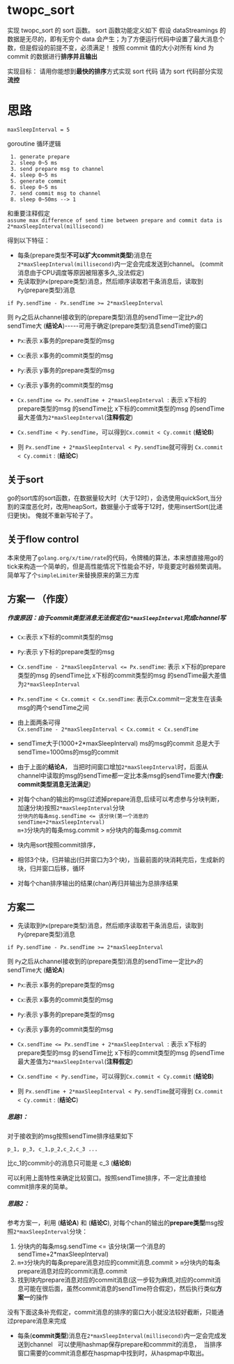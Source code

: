 # twopc_sort

实现 twopc_sort 的 sort 函数。
sort 函数功能定义如下
假设 dataStreamings 的数据是无尽的，即有无穷个 data 会产生；为了方便运行代码中设置了最大消息个数，但是假设的前提不变，必须满足！
按照 commit 值的大小对所有 kind 为 commit 的数据进行**排序并且输出**

实现目标：
请用你能想到**最快的排序**方式实现 sort 代码
请为 sort 代码部分实现**流控**

# 思路

`maxSleepInterval = 5`

goroutine 循环逻辑
```
 1. generate prepare
 2. sleep 0~5 ms
 3. send prepare msg to channel
 4. sleep 0~5 ms
 5. generate commit
 6. sleep 0~5 ms
 7. send commit msg to channel
 8. sleep 0~50ms --> 1
```      
和重要注释假定      
`assume max difference of send time between prepare and commit data is 2*maxSleepInterval(millisecond)`    

得到以下特征： 
   
- 每条(prepare类型**不可以扩大commit类型**)消息在`2*maxSleepInterval(millisecond)`内一定会完成发送到channel。 (commit消息由于CPU调度等原因被阻塞多久,没法假定)      
- 先读取到`Px`(prepare类型)消息，然后顺序读取若干条消息后，读取到`Py`(prepare类型)消息     
```     
if Py.sendTime - Px.sendTime >= 2*maxSleepInterval    
```     
则 `Py`之后从channel接收到的(prepare类型)消息的sendTime一定比`Px`的sendTime大 (**结论A**)-----可用于确定(prepare类型)消息sendTime的窗口    

- `Px`:表示 x事务的prepare类型的msg     
- `Cx`:表示 x事务的commit类型的msg    
- `Py`:表示 y事务的prepare类型的msg   
- `Cy`:表示 y事务的commit类型的msg    

- `Cx.sendTime <= Px.sendTime + 2*maxSleepInterval `: 表示 x下标的prepare类型的msg 的sendTime比 x下标的commit类型的msg 的sendTime最大差值为`2*maxSleepInterval`(**注释假定**)    

- `Cx.sendTime < Py.sendTime`，可以得到`Cx.commit < Cy.commit` (**结论B**)    
- 则 `Px.sendTime + 2*maxSleepInterval < Py.sendTime`就可得到 `Cx.commit < Cy.commit` : (**结论C**)
 

## 关于sort
go的sort库的sort函数，在数据量较大时（大于12时），会选使用quickSort,当分割的深度恶化时，改用heapSort，数据量小于或等于12时，使用insertSort(比递归更快)。 俺就不重新写轮子了。

## 关于flow control 
本来使用了`golang.org/x/time/rate`的代码，令牌桶的算法，本来想直接用go的tick来构造一个简单的，但是高性能情况下性能会不好，毕竟要定时器频繁调用。     
简单写了个`simpleLimiter`来替换原来的第三方库

## 方案一 （作废）

##### 作废原因：由于commit类型消息无法假定在`2*maxSleepInterval`完成channel写


- `Cx`:表示 x下标的commit类型的msg    
- `Py`:表示 y下标的prepare类型的msg   
- `Cx.sendTime - 2*maxSleepInterval <= Px.sendTime`: 表示 x下标的prepare类型的msg 的sendTime比 x下标的commit类型的msg 的sendTime最大差值为`2*maxSleepInterval`    
- `Px.sendTime < Cx.commit < Cx.sendTime`: 表示Cx.commit一定发生在该条msg的两个sendTime之间     
- 由上面两条可得   
`Cx.sendTime - 2*maxSleepInterval < Cx.commit < Cx.sendTime`    

- sendTime大于(1000+2*maxSleepInterval) ms的msg的commit 总是大于 sendTime=1000ms的msg的commit 

- 由于上面的**结论A**， 当把时间窗口增加`2*maxSleepInterval`时，后面从channel中读取的msg的sendTime都一定比本条msg的sendTime要大(**作废: commit类型消息无法满足**)

- 对每个chan的输出的msg(过滤掉prepare消息,后续可以考虑参与分块判断，加速分块)按照`2*maxSleepInterval`分块     
    `分块内的每条msg.sendTime <= 该分块(第一个消息的sendTime+2*maxSleepInterval)`  
	`m+3`分块内的每条msg.commit > `m`分块内的每条msg.commit  

- 块内用sort按照commit排序， 
- 相邻3个块，归并输出(归并窗口为3个块)，当最前面的块消耗完后，生成新的块，归并窗口后移，循环
- 对每个chan排序输出的结果(chan)再归并输出为总排序结果


## 方案二   
   
- 先读取到`Px`(prepare类型)消息，然后顺序读取若干条消息后，读取到`Py`(prepare类型)消息     
```     
if Py.sendTime - Px.sendTime >= 2*maxSleepInterval    
```     
则 `Py`之后从channel接收到的(prepare类型)消息的sendTime一定比`Px`的sendTime大 (**结论A**)

- `Px`:表示 x事务的prepare类型的msg     
- `Cx`:表示 x事务的commit类型的msg    
- `Py`:表示 y事务的prepare类型的msg   
- `Cy`:表示 y事务的commit类型的msg    

- `Cx.sendTime <= Px.sendTime + 2*maxSleepInterval `: 表示 x下标的prepare类型的msg 的sendTime比 x下标的commit类型的msg 的sendTime最大差值为`2*maxSleepInterval`(**注释假定**)    

- `Cx.sendTime < Py.sendTime`，可以得到`Cx.commit < Cy.commit` (**结论B**)    
- 则 `Px.sendTime + 2*maxSleepInterval < Py.sendTime`就可得到 `Cx.commit < Cy.commit` : (**结论C**)   

##### 思路1：      
对于接收到的msg按照sendTime排序结果如下
```   
p_1, p_3, c_1,p_2,c_2,c_3 ...
```	   
比c_1的commit小的消息只可能是 c_3    (**结论B**)

可以利用上面特性来确定比较窗口。按照sendTime排序，不一定比直接给commit排序来的简单。

##### 思路2：     

参考方案一，利用  (**结论A**) 和 (**结论C**), 对每个chan的输出的**prepare类型**msg按照`2*maxSleepInterval`分块：      
1. 分块内的每条msg.sendTime <= 该分块(第一个消息的sendTime+2*maxSleepInterval)     
2. `m+3`分块内的每条prepare消息对应的commit消息.commit > `m`分块内的每条prepare消息对应的commit消息.commit     
3. 找到块内prepare消息对应的commit消息(这一步较为麻烦,对应的commit消息可能在很后面，虽然commit消息的sendTime符合假定)，然后执行类似**方案一**的操作

没有下面这条补充假定，commit消息的排序的窗口大小就没法较好截断，只能通过prepare消息来完成
- 每条(**commit类型**)消息在`2*maxSleepInterval(millisecond)`内一定会完成发送到channel  
可以使用hashmap保存prepare和commmit的消息，  当排序窗口需要的commit消息都在haspmap中找到时，从haspmap中取出。

